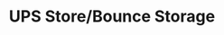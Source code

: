 ---
title: "UPS Store/Bounce Storage"
url: /north-palm-beach/ups-store-bounce-storage/
shop: Kopieren
---